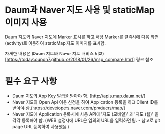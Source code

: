 # **Daum과 Naver 지도 사용 및 staticMap 이미지 사용**

Daum 지도와 Naver 지도에 Marker 표시를 하고 해당 Marker를 클릭시에 다음 화면(activity)로 이동하여 staticMap 지도 이미지를 표시함.

자세한 내용은 (Daum 지도와 Naver 지도 서비스 비교)[https://todaycoupon7.github.io/2018/01/26/map_compare.html] 링크 참조

필수 요구 사항
==
- Daum 지도의 App Key 발급을 받아야 함. [http://apis.map.daum.net/]
- Naver 지도의 Open Api 이용 신청을 하여 Application 등록을 하고 Client ID를 받아야 함.[https://developers.naver.com/products/map/]
- Naver 지도에 Application 등록시에 사용 API에 '지도 (모바일)' 과 '지도 (웹)' 을 각각 등록해야 함. (WEB 설정시에 URL은 임의의 URL을 입력하면 됨. - 참고로 git page URL 등록하여 사용했음.)

